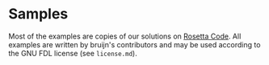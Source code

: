 # Samples

Most of the examples are copies of our solutions on [Rosetta
Code](https://rosettacode.org/wiki/Category:Bruijn). All examples are
written by bruijn's contributors and may be used according to the GNU
FDL license (see `license.md`).
